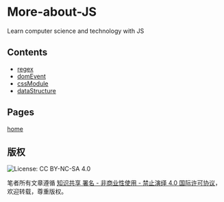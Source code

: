 # More-about-JS
Learn computer science and technology with JS

## Contents

* [regex](regex/README.md)
* [domEvent](domEvent/README.md)
* [cssModule](cssModule/README.md)
* [dataStructure](dataStructure/README.md)

## Pages
[home](https://colinchen2.github.io/More-About-JS/)

## 版权

![License: CC BY-NC-SA 4.0](https://img.shields.io/badge/License-CC%20BY--NC--SA%204.0-lightgrey.svg)

笔者所有文章遵循 [知识共享 署名 - 非商业性使用 - 禁止演绎 4.0 国际许可协议](https://creativecommons.org/licenses/by-nc-nd/4.0/deed.zh)，欢迎转载，尊重版权。
